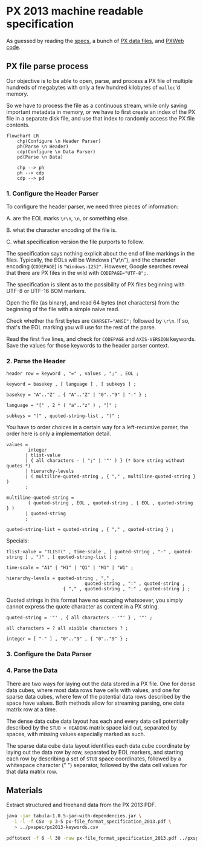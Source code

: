 # PX 2013 machine readable specification

As guessed by reading 
the [specs](https://www.scb.se/globalassets/vara-tjanster/px-programmen/px-file_format_specification_2013.pdf),
a bunch of [PX data files](https://github.com/search?q=AXIS-VERSION+KEYS+extension%3Apx&type=Code),
and [PXWeb code](https://github.com/statisticssweden/PCAxis.Core/blob/master/PCAxis.Core/Parsers/PXFileParser.vb).

## PX file parse process

Our objective is to be able to open, parse, and process a PX file of multiple 
hundreds of megabytes with only a few hundred kilobytes of `malloc`'d memory.

So we have to process the file as a continuous stream, while only saving important 
metadata in memory, or we have to first create an index of the PX file in a 
separate disk file, and use that index to randomly access the PX file contents.

```mermaid
flowchart LR
    chp(Configure \n Header Parser)
    ph(Parse \n Header)
    cdp(Configure \n Data Parser)
    pd(Parse \n Data)

    chp --> ph
    ph --> cdp
    cdp --> pd
```

### 1. Configure the Header Parser

To configure the header parser, we need three pieces of information:

A. are the EOL marks `\r\n`, `\n`, or something else.

B. what the character encoding of the file is.

C. what specification version the file purports to follow.

The specification says nothing explicit about the end of line markings in the files.
Typically, the EOLs will be Windows ("\r\n"), and the character encoding (`CODEPAGE`) is `"Windows-1252"`.
However, Google searches reveal that there are PX files in the wild with `CODEPAGE="UTF-8";`.

The specification is silent as to the possibility of PX files beginning with 
UTF-8 or UTF-16 BOM markers.

Open the file (as binary), and read 64 bytes (not characters) from the beginning 
of the file with a simple naive read.

Check whether the first bytes are `CHARSET="ANSI";` followed by `\r\n`. If so, 
that's the EOL marking you will use for the rest of the parse.

Read the first five lines, and check for `CODEPAGE` and `AXIS-VERSION` keywords. 
Save the values for those keywords to the header parser context.

### 2. Parse the Header

```ebnf
header row = keyword , "=" , values , ";" , EOL ;
```

```ebnf
keyword = basekey , [ language ] , [ subkeys ] ;

basekey = "A".."Z" , { "A".."Z" | "0".."9" | "-" } ;

language = "[" , 2 * ( "a".."z" ) , "]" ;

subkeys = "(" , quoted-string-list , ")" ;

```

You have to order choices in a certain way for a left-recursive parser,
the order here is only a implementation detail.

```ebnf
values =
        integer
       | tlist-value
       | { all characters - ( ";" | '"' ) } (* bare string without quotes *)
       | hierarchy-levels
       | ( multiline-quoted-string , { "," , multiline-quoted-string } )
       ;

multiline-quoted-string =
        ( quoted-string , EOL , quoted-string , { EOL , quoted-string } )
       | quoted-string
       ;

quoted-string-list = quoted-string , { "," , quoted-string } ;
```

Specials:

```ebnf
tlist-value = "TLIST(" , time-scale , [ quoted-string , "-" , quoted-string ] , ")" , [ quoted-string-list ] ;

time-scale = "A1" | "H1" | "Q1" | "M1" | "W1" ;

hierarchy-levels = quoted-string , "," , 
                             quoted-string , ":" , quoted-string ,
                     { "," , quoted-string , ":" , quoted-string } ;
```

Quoted strings in this format have no escaping whatsoever, you simply cannot express
the quote character as content in a PX string.

```ebnf
quoted-string = '"' , { all characters - '"' } , '"' ;

all characters = ? all visible characters ? ;

integer = [ "-" ] , "0".."9" , { "0".."9" } ;
```

### 3. Configure the Data Parser

### 4. Parse the Data

There are two ways for laying out the data stored in a PX file. One for dense 
data cubes, where most data rows have cells with values, and one for sparse 
data cubes, where few of the potential data rows described by the space have 
values. Both methods allow for streaming parsing, one data matrix row at a time.

The dense data cube data layout has each and every data cell potentially described 
by the `STUB × HEADING` matrix space laid out, separated by spaces, with missing 
values especially marked as such.

The sparse data cube data layout identifies each data cube coordinate by laying out
the data row by row, separated by EOL markers, and starting each row by describing 
a set of `STUB` space coordinates, followed by a whitespace character (" ") separator, 
followed by the data cell values for that data matrix row. 
 

## Materials

Extract structured and freehand data from the PX 2013 PDF. 

```bash
java -jar tabula-1.0.5-jar-with-dependencies.jar \
  -i -l -f CSV -p 3-5 px-file_format_specification_2013.pdf \
   > ../pxspec/px2013-keywords.csv

pdftotext -f 6 -l 30 -raw px-file_format_specification_2013.pdf ../pxspec/px2013-details.txt
```
